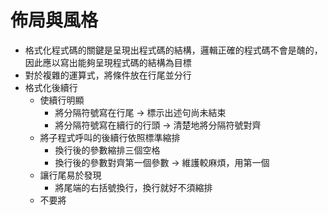 # 佈局與風格
* 格式化程式碼的關鍵是呈現出程式碼的結構，邏輯正確的程式碼不會是醜的，因此應以寫出能夠呈現程式碼的結構為目標
* 對於複雜的運算式，將條件放在行尾並分行
* 格式化後續行
	* 使續行明顯
		* 將分隔符號寫在行尾 -> 標示出述句尚未結束
		* 將分隔符號寫在續行的行頭 -> 清楚地將分隔符號對齊
	* 將子程式呼叫的後續行依照標準縮排
		* 換行後的參數縮排三個空格
		* 換行後的參數對齊第一個參數 -> 維護較麻煩，用第一個
	* 讓行尾易於發現
		* 將尾端的右括號換行，換行就好不須縮排
	* 不要將
<!--stackedit_data:
eyJoaXN0b3J5IjpbMTA2MDQyNDAyOSw3ODMzMjIyMTIsMTU2ND
g0MzEzLC0xMTQ3NTQwNjc4LDE0NTA1MzU4MjRdfQ==
-->